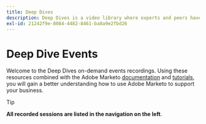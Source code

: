 ```yaml
---
title: Deep Dives
description: Deep Dives is a video library where experts and peers have shared their thoughts and ideas on how to best use Adobe Marketo.
exl-id: 21242f9e-8084-4482-8461-ba8a9e2fbd26
---
```

# Deep Dive Events

Welcome to the Deep Dives on-demand events recordings. Using these resources combined with the Adobe Marketo [documentation](https://experienceleague.adobe.com/docs/marketo-engage.html) and [tutorials](https://experienceleague.adobe.com/docs/marketo-learn/tutorials/overview.html), you will gain a better understanding how to use Adobe Marketo to support your business. 

>[!TIP]
>
>**All recorded sessions are listed in the navigation on the left**.
